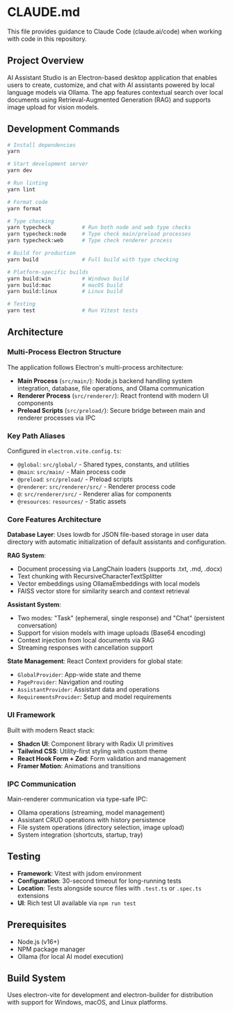 # CLAUDE.md

This file provides guidance to Claude Code (claude.ai/code) when working with code in this repository.

## Project Overview

AI Assistant Studio is an Electron-based desktop application that enables users to create, customize, and chat with AI assistants powered by local language models via Ollama. The app features contextual search over local documents using Retrieval-Augmented Generation (RAG) and supports image upload for vision models.

## Development Commands

```bash
# Install dependencies
yarn

# Start development server
yarn dev

# Run linting
yarn lint

# Format code
yarn format

# Type checking
yarn typecheck          # Run both node and web type checks
yarn typecheck:node     # Type check main/preload processes
yarn typecheck:web      # Type check renderer process

# Build for production
yarn build              # Full build with type checking

# Platform-specific builds
yarn build:win          # Windows build
yarn build:mac          # macOS build
yarn build:linux        # Linux build

# Testing
yarn test               # Run Vitest tests
```

## Architecture

### Multi-Process Electron Structure

The application follows Electron's multi-process architecture:

- **Main Process** (`src/main/`): Node.js backend handling system integration, database, file operations, and Ollama communication
- **Renderer Process** (`src/renderer/`): React frontend with modern UI components
- **Preload Scripts** (`src/preload/`): Secure bridge between main and renderer processes via IPC

### Key Path Aliases

Configured in `electron.vite.config.ts`:

- `@global`: `src/global/` - Shared types, constants, and utilities
- `@main`: `src/main/` - Main process code
- `@preload`: `src/preload/` - Preload scripts
- `@renderer`: `src/renderer/src/` - Renderer process code
- `@`: `src/renderer/src/` - Renderer alias for components
- `@resources`: `resources/` - Static assets

### Core Features Architecture

**Database Layer**: Uses lowdb for JSON file-based storage in user data directory with automatic initialization of default assistants and configuration.

**RAG System**:

- Document processing via LangChain loaders (supports .txt, .md, .docx)
- Text chunking with RecursiveCharacterTextSplitter
- Vector embeddings using OllamaEmbeddings with local models
- FAISS vector store for similarity search and context retrieval

**Assistant System**:

- Two modes: "Task" (ephemeral, single response) and "Chat" (persistent conversation)
- Support for vision models with image uploads (Base64 encoding)
- Context injection from local documents via RAG
- Streaming responses with cancellation support

**State Management**: React Context providers for global state:

- `GlobalProvider`: App-wide state and theme
- `PageProvider`: Navigation and routing
- `AssistantProvider`: Assistant data and operations
- `RequirementsProvider`: Setup and model requirements

### UI Framework

Built with modern React stack:

- **Shadcn UI**: Component library with Radix UI primitives
- **Tailwind CSS**: Utility-first styling with custom theme
- **React Hook Form + Zod**: Form validation and management
- **Framer Motion**: Animations and transitions

### IPC Communication

Main-renderer communication via type-safe IPC:

- Ollama operations (streaming, model management)
- Assistant CRUD operations with history persistence
- File system operations (directory selection, image upload)
- System integration (shortcuts, startup, tray)

## Testing

- **Framework**: Vitest with jsdom environment
- **Configuration**: 30-second timeout for long-running tests
- **Location**: Tests alongside source files with `.test.ts` or `.spec.ts` extensions
- **UI**: Rich test UI available via `npm run test`

## Prerequisites

- Node.js (v16+)
- NPM package manager
- Ollama (for local AI model execution)

## Build System

Uses electron-vite for development and electron-builder for distribution with support for Windows, macOS, and Linux platforms.
